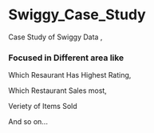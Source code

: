 # Swiggy_Case_Study
Case Study of Swiggy Data , 
### Focused in Different area like 
Which Resaurant Has Highest Rating,

Which Restaurant Sales most,  

Veriety of Items Sold

And so on...
